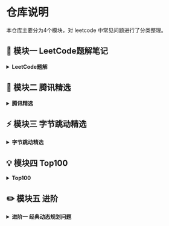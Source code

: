 # 仓库说明

本仓库主要分为4个模块，对 leetcode 中常见问题进行了分类整理。

## :hammer: 模块一  LeetCode题解笔记

<details>
	<summary><strong>LeetCode题解<strong></summary>
	<ul>
		<li><a href="https://github.com/DuHouAn/Java-Interview/blob/master/SolutionsNotes/01%E6%95%B0%E7%BB%84%E9%97%AE%E9%A2%98.md">第一节 数组问题</a></li>
		<li><a href="https://github.com/DuHouAn/Java-Interview/blob/master/SolutionsNotes/02%E6%9F%A5%E6%89%BE%E9%97%AE%E9%A2%98.md">第二节 查找表问题</a></li>
		<li><a href="https://github.com/DuHouAn/Java-Interview/blob/master/SolutionsNotes/03%E9%93%BE%E8%A1%A8%E9%97%AE%E9%A2%98.md">第三节 链表问题</a></li>
		<li><a href="https://github.com/DuHouAn/Java-Interview/blob/master/SolutionsNotes/04%E6%A0%88_%E9%98%9F%E5%88%97_%E4%BC%98%E5%85%88%E9%98%9F%E5%88%97.md">第四节 栈、队列、优先队列</a></li>
		<li><a href="https://github.com/DuHouAn/Java-Interview/blob/master/SolutionsNotes/05%E4%BA%8C%E5%8F%89%E6%A0%91%E5%92%8C%E9%80%92%E5%BD%92.md">第五节 二叉树和递归</a></li>
		<li><a href="https://github.com/DuHouAn/Java-Interview/blob/master/SolutionsNotes/06%E9%80%92%E5%BD%92%E5%92%8C%E5%9B%9E%E6%BA%AF%E6%B3%95.md">第六节 递归和回溯法</a></li>
		<li><a href="https://github.com/DuHouAn/Java-Interview/blob/master/SolutionsNotes/07%E5%8A%A8%E6%80%81%E8%A7%84%E5%88%92%E5%9F%BA%E7%A1%80.md">第七节 动态规划基础</a></li>
		<li><a href="https://github.com/DuHouAn/Java-Interview/blob/master/SolutionsNotes/08%E8%B4%AA%E5%BF%83%E7%AE%97%E6%B3%95.md">第八节 贪心算法</a></li>
		<li><a href="https://github.com/DuHouAn/Java-Interview/blob/master/SolutionsNotes/09%E5%AD%97%E7%AC%A6%E4%B8%B2.md">第九节 字符串</a></li>
		<li><a href="https://github.com/DuHouAn/Java-Interview/blob/master/SolutionsNotes/10%E6%95%B0%E5%AD%A6.md">第十节 数学</a></li>
		<li><a href="https://github.com/DuHouAn/Java-Interview/blob/master/SolutionsNotes/11%E9%80%BB%E8%BE%91.md">第十一节 逻辑</a></li>
		<li><a href="https://github.com/DuHouAn/Java-Interview/blob/master/SolutionsNotes/12%E6%95%B0%E6%8D%AE%E7%BB%93%E6%9E%84.md">第十二节 数据结构</a></li>
		<li><a href="https://github.com/DuHouAn/Java-Interview/blob/master/SolutionsNotes/13%E5%85%B6%E4%BB%96.md">第十三节 其他</a></li>
	</ul>
</details>

## :penguin: 模块二 腾讯精选

<details>
	<summary><strong>腾讯精选<strong></summary>
	<ul>
		<li><a href="https://github.com/DuHouAn/Java-Interview/blob/master/BigFactoryNotes/00TencentNotes.md">腾讯精选练习</a></li>
	</ul>
</details>

## :zap: 模块三 字节跳动精选

<details>
	<summary><strong>字节跳动精选<strong></summary>
	<ul>
		<li><a href="https://github.com/DuHouAn/Java-Interview/blob/master/BigFactoryNotes/01ByteDanceNotes.md">字节跳动精选练习</a></li>
	</ul>
</details>

## :bulb: 模块四 Top100

<details>
	<summary><strong>Top100<strong></summary>
	<ul>
		<li><a href="https://github.com/DuHouAn/Java-Interview/blob/master/BigFactoryNotes/02Top100.md">Top100</a></li>
	</ul>
</details>

## :pencil2: 模块五 进阶

<details>
	<summary><strong>进阶一 经典动态规划问题<strong></summary>
	<ul>
		<li><a href="https://github.com/DuHouAn/Java-Interview/blob/master/BigFactoryNotes/03Stocks.md">股票问题</a></li>
		<li><a href="https://github.com/DuHouAn/Java-Interview/blob/master/BigFactoryNotes/04Knapsack.md">背包问题</a></li>
	</ul>
</details>

